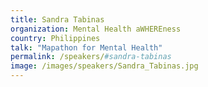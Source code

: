 ```yaml
---
title: Sandra Tabinas
organization: Mental Health aWHEREness
country: Philippines
talk: "Mapathon for Mental Health"
permalink: /speakers/#sandra-tabinas
image: /images/speakers/Sandra_Tabinas.jpg
---
```

